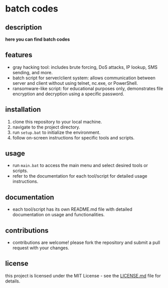 # batch codes

## description
**here you can find batch codes**

## features
- gray hacking tool: includes brute forcing, DoS attacks, IP lookup, SMS sending, and more.
- batch script for server/client system: allows communication between server and client without using telnet, nc.exe, or PowerShell.
- ransomware-like script: for educational purposes only, demonstrates file encryption and decryption using a specific password.

## installation
1. clone this repository to your local machine.
2. navigate to the project directory.
3. run `setup.bat` to initialize the environment.
4. follow on-screen instructions for specific tools and scripts.

## usage
- run `main.bat` to access the main menu and select desired tools or scripts.
- refer to the documentation for each tool/script for detailed usage instructions.

## documentation
- each tool/script has its own README.md file with detailed documentation on usage and functionalities.

## contributions
- contributions are welcome! please fork the repository and submit a pull request with your changes.

## license
this project is licensed under the MIT License - see the [LICENSE.md](https://github.com/miscusos/batch_history/edit/main/README.md) file for details.
